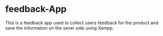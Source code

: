 # feedback-App

This is a feedback app used to collect users feedback for the product and save the information on the sever side using Xampp.
